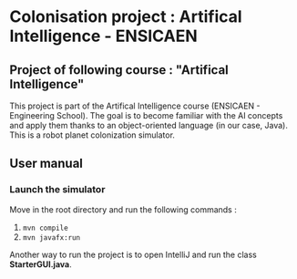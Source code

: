 # Colonisation project : Artifical Intelligence - ENSICAEN

## Project of following course : "Artifical Intelligence"

This project is part of the Artifical Intelligence course (ENSICAEN - Engineering School).
The goal is to become familiar with the AI concepts and apply them thanks to an object-oriented language (in our case, Java).
This is a robot planet colonization simulator.

## User manual

### Launch the simulator

Move in the root directory and run the following commands :
1. ``mvn compile``
2. ``mvn javafx:run``

Another way to run the project is to open IntelliJ and run the class **StarterGUI.java**.